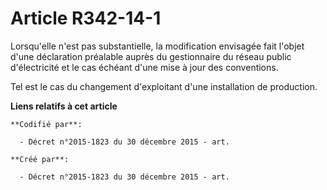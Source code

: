 # Article R342-14-1

Lorsqu'elle n'est pas substantielle, la modification envisagée fait l'objet d'une déclaration préalable auprès du
gestionnaire du réseau public d'électricité et le cas échéant d'une mise à jour des conventions.

Tel est le cas du changement d'exploitant d'une installation de production.

**Liens relatifs à cet article**

	**Codifié par**:

	  - Décret n°2015-1823 du 30 décembre 2015 - art.

	**Créé par**:

	  - Décret n°2015-1823 du 30 décembre 2015 - art.
